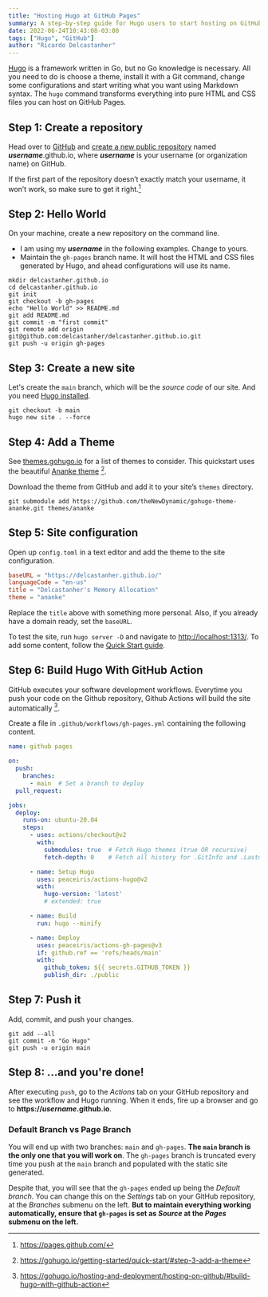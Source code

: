 ```yaml
---
title: "Hosting Hugo at GitHub Pages"
summary: A step-by-step guide for Hugo users to start hosting on GitHub Pages.
date: 2022-06-24T10:43:08-03:00
tags: ["Hugo", "GitHub"]
author: "Ricardo Delcastanher"
---
```


[Hugo](https://gohugo.io/) is a framework written in Go, but no Go knowledge is necessary. All you need to do is choose a theme, install it with a Git command, change some configurations and start writing what you want using Markdown syntax. The `hugo` command transforms everything into pure HTML and CSS files you can host on GitHub Pages.

## Step 1: Create a repository
Head over to [GitHub](https://github.com/) and [create a new public repository](https://github.com/new) named ***username***.github.io, where ***username*** is your username (or organization name) on GitHub.

If the first part of the repository doesn’t exactly match your username, it won’t work, so make sure to get it right.[^1]

[^1]: https://pages.github.com/

## Step 2: Hello World

On your machine, create a new repository on the command line.
-   I am using my ***username*** in the following examples. Change to yours.
-   Maintain the `gh-pages` branch name. It will host the HTML and CSS files generated by Hugo, and ahead configurations will use its name.

```Shell
mkdir delcastanher.github.io
cd delcastanher.github.io
git init
git checkout -b gh-pages
echo "Hello World" >> README.md
git add README.md
git commit -m "first commit"
git remote add origin git@github.com:delcastanher/delcastanher.github.io.git
git push -u origin gh-pages
```

## Step 3: Create a new site
Let's create the `main` branch, which will be the *source code* of our site. And you need [Hugo installed](https://gohugo.io/getting-started/installing/).


```Shell
git checkout -b main
hugo new site . --force
```

## Step 4: Add a Theme
See [themes.gohugo.io](https://themes.gohugo.io/) for a list of themes to consider. This quickstart uses the beautiful [Ananke theme](https://themes.gohugo.io/gohugo-theme-ananke/)  [^2].

[^2]: https://gohugo.io/getting-started/quick-start/#step-3-add-a-theme

Download the theme from GitHub and add it to your site’s `themes` directory.

```Shell
git submodule add https://github.com/theNewDynamic/gohugo-theme-ananke.git themes/ananke
```

## Step 5: Site configuration
Open up `config.toml` in a text editor and add the theme to the site configuration.

```TOML
baseURL = "https://delcastanher.github.io/"
languageCode = "en-us"
title = "Delcastanher's Memory Allocation"
theme = "ananke"
```

Replace the `title` above with something more personal. Also, if you already have a domain ready, set the `baseURL`.

To test the site, run `hugo server -D` and navigate to [http://localhost:1313/](http://localhost:1313/). To add some content, follow the [Quick Start guide](https://gohugo.io/getting-started/quick-start/#step-4-add-some-content).

## Step 6: Build Hugo With GitHub Action

GitHub executes your software development workflows. Everytime you push your code on the Github repository, Github Actions will build the site automatically [^3].

[^3]: https://gohugo.io/hosting-and-deployment/hosting-on-github/#build-hugo-with-github-action

Create a file in `.github/workflows/gh-pages.yml` containing the following content.

```YAML
name: github pages

on:
  push:
    branches:
      - main  # Set a branch to deploy
  pull_request:

jobs:
  deploy:
    runs-on: ubuntu-20.04
    steps:
      - uses: actions/checkout@v2
        with:
          submodules: true  # Fetch Hugo themes (true OR recursive)
          fetch-depth: 0    # Fetch all history for .GitInfo and .Lastmod

      - name: Setup Hugo
        uses: peaceiris/actions-hugo@v2
        with:
          hugo-version: 'latest'
          # extended: true

      - name: Build
        run: hugo --minify

      - name: Deploy
        uses: peaceiris/actions-gh-pages@v3
        if: github.ref == 'refs/heads/main'
        with:
          github_token: ${{ secrets.GITHUB_TOKEN }}
          publish_dir: ./public
```

## Step 7: Push it
Add, commit, and push your changes.

```Shell
git add --all
git commit -m "Go Hugo"
git push -u origin main
```

## Step 8: ...and you're done!

After executing `push`, go to the *Actions* tab on your GitHub repository and see the workflow and Hugo running. When it ends, fire up a browser and go to **https://*username*.github.io**.

### Default Branch vs Page Branch

You will end up with two branches: `main` and `gh-pages`. **The `main` branch is the only one that you will work on**. The `gh-pages` branch is truncated every time you push at the `main` branch and populated with the static site generated.

Despite that, you will see that the `gh-pages` ended up being the *Default branch*. You can change this on the *Settings* tab on your GitHub repository, at the *Branches* submenu on the left. **But to maintain everything working automatically, ensure that `gh-pages` is set as *Source* at the *Pages* submenu on the left.**
